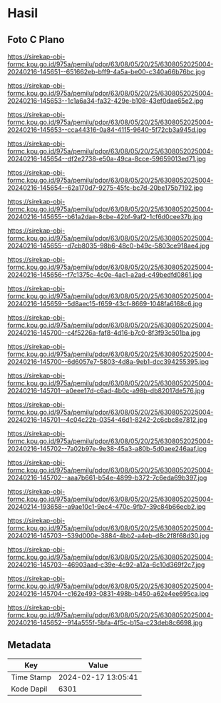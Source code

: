# Hasil

## Foto C Plano

https://sirekap-obj-formc.kpu.go.id/975a/pemilu/pdpr/63/08/05/20/25/6308052025004-20240216-145651--651662eb-bff9-4a5a-be00-c340a66b76bc.jpg

https://sirekap-obj-formc.kpu.go.id/975a/pemilu/pdpr/63/08/05/20/25/6308052025004-20240216-145653--1c1a6a34-fa32-429e-b108-43ef0dae65e2.jpg

https://sirekap-obj-formc.kpu.go.id/975a/pemilu/pdpr/63/08/05/20/25/6308052025004-20240216-145653--cca44316-0a84-4115-9640-5f72cb3a945d.jpg

https://sirekap-obj-formc.kpu.go.id/975a/pemilu/pdpr/63/08/05/20/25/6308052025004-20240216-145654--df2e2738-e50a-49ca-8cce-59659013ed71.jpg

https://sirekap-obj-formc.kpu.go.id/975a/pemilu/pdpr/63/08/05/20/25/6308052025004-20240216-145654--62a170d7-9275-45fc-bc7d-20be175b7192.jpg

https://sirekap-obj-formc.kpu.go.id/975a/pemilu/pdpr/63/08/05/20/25/6308052025004-20240216-145655--b61a2dae-8cbe-42bf-9af2-1cf6d0cee37b.jpg

https://sirekap-obj-formc.kpu.go.id/975a/pemilu/pdpr/63/08/05/20/25/6308052025004-20240216-145655--d7cb8035-98b6-48c0-b49c-5803ce918ae4.jpg

https://sirekap-obj-formc.kpu.go.id/975a/pemilu/pdpr/63/08/05/20/25/6308052025004-20240216-145656--f7c1375c-4c0e-4ac1-a2ad-c49bedfd0861.jpg

https://sirekap-obj-formc.kpu.go.id/975a/pemilu/pdpr/63/08/05/20/25/6308052025004-20240216-145659--5d8aec15-f659-43cf-8669-1048fa6168c6.jpg

https://sirekap-obj-formc.kpu.go.id/975a/pemilu/pdpr/63/08/05/20/25/6308052025004-20240216-145700--c4f5226a-faf8-4d16-b7c0-8f3f93c501ba.jpg

https://sirekap-obj-formc.kpu.go.id/975a/pemilu/pdpr/63/08/05/20/25/6308052025004-20240216-145700--6d6057e7-5803-4d8a-9eb1-dcc394255395.jpg

https://sirekap-obj-formc.kpu.go.id/975a/pemilu/pdpr/63/08/05/20/25/6308052025004-20240216-145701--a0eee17d-c6ad-4b0c-a98b-db82017de576.jpg

https://sirekap-obj-formc.kpu.go.id/975a/pemilu/pdpr/63/08/05/20/25/6308052025004-20240216-145701--4c04c22b-0354-46d1-8242-2c6cbc8e7812.jpg

https://sirekap-obj-formc.kpu.go.id/975a/pemilu/pdpr/63/08/05/20/25/6308052025004-20240216-145702--7a02b97e-9e38-45a3-a80b-5d0aee246aaf.jpg

https://sirekap-obj-formc.kpu.go.id/975a/pemilu/pdpr/63/08/05/20/25/6308052025004-20240216-145702--aaa7b661-b54e-4899-b372-7c6eda69b397.jpg

https://sirekap-obj-formc.kpu.go.id/975a/pemilu/pdpr/63/08/05/20/25/6308052025004-20240214-193658--a9ae10c1-9ec4-470c-9fb7-39c84b66ecb2.jpg

https://sirekap-obj-formc.kpu.go.id/975a/pemilu/pdpr/63/08/05/20/25/6308052025004-20240216-145703--539d000e-3884-4bb2-a4eb-d8c2f8f68d30.jpg

https://sirekap-obj-formc.kpu.go.id/975a/pemilu/pdpr/63/08/05/20/25/6308052025004-20240216-145703--46903aad-c39e-4c92-a12a-6c10d369f2c7.jpg

https://sirekap-obj-formc.kpu.go.id/975a/pemilu/pdpr/63/08/05/20/25/6308052025004-20240216-145704--c162e493-0831-498b-b450-a62e4ee695ca.jpg

https://sirekap-obj-formc.kpu.go.id/975a/pemilu/pdpr/63/08/05/20/25/6308052025004-20240216-145652--914a555f-5bfa-4f5c-b15a-c23deb8c6698.jpg


## Metadata

| Key        | Value               |
| ---------- | ------------------- |
| Time Stamp | 2024-02-17 13:05:41 |
| Kode Dapil | 6301                |



